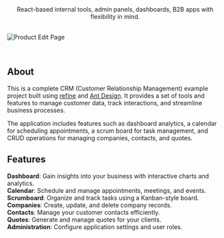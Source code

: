<div align="center">React-based internal tools, admin panels, dashboards, B2B apps with flexibility in mind.</div>

<br>

![Product Edit Page](https://refine.ams3.cdn.digitaloceanspaces.com/example-readmes/dashboard.png "Product Edit Page")

<br>

## About

This is a complete CRM (Customer Relationship Management) example project built using [refine](https://refine.dev/) and [Ant Design](https://ant.design/). It provides a set of tools and features to manage customer data, track interactions, and streamline business processes. 

The application includes features such as dashboard analytics, a calendar for scheduling appointments, a scrum board for task management, and CRUD operations for managing companies, contacts, and quotes.

## Features

 **Dashboard**: Gain insights into your business with interactive charts and analytics.  
 **Calendar**: Schedule and manage appointments, meetings, and events.  
 **Scrumboard**: Organize and track tasks using a Kanban-style board.  
 **Companies**: Create, update, and delete company records.  
 **Contacts**: Manage your customer contacts efficiently.  
 **Quotes**: Generate and manage quotes for your clients.  
 **Administration**: Configure application settings and user roles.

